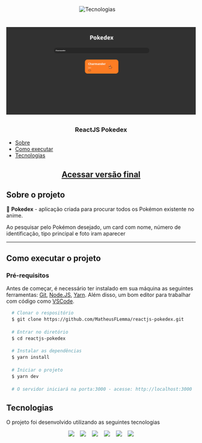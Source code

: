 <p align="center">
  <img alt="Tecnologias" src="https://img.shields.io/static/v1?label=tecnologias&message=6&color=e2e2e2&style=for-the-badge" />&nbsp;
  <img alt="" src="https://img.shields.io/github/repo-size/MatheusFLemma/reactjs-pokedex?style=for-the-badge" />&nbsp;
  <img alt="" src="https://img.shields.io/github/last-commit/MatheusFLemma/reactjs-pokedex?style=for-the-badge" />&nbsp;
</p>

<h1 align="center">
  <img src=".github/banner.png" alt="ReactJS Pokedex">
</h1>

<h3 align="center">ReactJS Pokedex</h3>

<!--ts-->
   * [Sobre](#sobre-o-projeto)
   * [Como executar](#como-executar-o-projeto)
   * [Tecnologias](#tecnologias)
<!--te-->

<a href="https://reactjs-pokedex.vercel.app/" rel="external" target="_blank"><h2 align="center">Acessar versão final</h2></a>

## Sobre o projeto

💬 **Pokedex** - aplicação criada para procurar todos os Pokémon existente no anime.

Ao pesquisar pelo Pokémon desejado, um card com nome, número de identificação, tipo principal e foto iram aparecer

---

## Como executar o projeto

### Pré-requisitos

Antes de começar, é necessário ter instalado em sua máquina as seguintes ferramentas:
[Git](https://git-scm.com), [Node.JS](https://nodejs.org/en/), [Yarn](https://classic.yarnpkg.com/lang/en/docs/install/#debian-stable).
Além disso, um bom editor para trabalhar com código como [VSCode](https://code.visualstudio.com/).

```bash
  # Clonar o respositório
  $ git clone https://github.com/MatheusFLemma/reactjs-pokedex.git

  # Entrar no diretório
  $ cd reactjs-pokedex

  # Instalar as dependências
  $ yarn install
  
  # Iniciar o projeto
  $ yarn dev

  # O servidor iniciará na porta:3000 - acesse: http://localhost:3000
```

## Tecnologias

O projeto foi desenvolvido utilizando as seguintes tecnologias

<p align="center">
<a href="https://www.typescriptlang.org/" rel="external" target="_blank"><img src="https://img.shields.io/badge/TypeScript-262626?style=for-the-badge&logo=TypeScript"/></a>&nbsp;&nbsp;&nbsp;
<a href="https://pt-br.reactjs.org/" rel="external" target="_blank"><img src="https://img.shields.io/badge/ReactJS-282C34?style=for-the-badge&logo=react"/></a>&nbsp;&nbsp;&nbsp;
<a href="https://vitejs.dev/" rel="external" target="_blank"><img src="https://img.shields.io/badge/Vite-efefef?style=for-the-badge&logo=Vite"/></a>&nbsp;&nbsp;&nbsp;
<a href="https://styled-components.com/" rel="external" target="_blank"><img src="https://img.shields.io/badge/styled components-3C3C3C?style=for-the-badge&logo=styled-components"/></a>&nbsp;&nbsp;&nbsp;
<a href="https://axios-http.com/" rel="external" target="_blank"><img src="https://img.shields.io/badge/Axios-5A29E4?style=for-the-badge"/></a>&nbsp;&nbsp;&nbsp;
<a href="https://vercel.com/home" rel="external" target="_blank"><img src="https://img.shields.io/badge/Vercel-000000?style=for-the-badge&logo=vercel"/></a>
</p>
